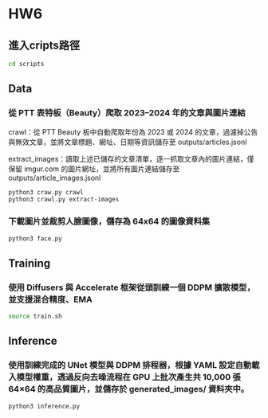 # HW6 
## 進入cripts路徑


```bash
cd scripts
```

## Data
### 從 PTT 表特板（Beauty）爬取 2023–2024 年的文章與圖片連結
crawl：從 PTT Beauty 板中自動爬取年份為 2023 或 2024 的文章，過濾掉公告與無效文章，並將文章標題、網址、日期等資訊儲存至 outputs/articles.jsonl

extract_images：讀取上述已儲存的文章清單，逐一抓取文章內的圖片連結，僅保留 imgur.com 的圖片網址，並將所有圖片連結儲存至 outputs/article_images.jsonl
```bash
python3 craw.py crawl
python3 crawl.py extract-images
```

### 下載圖片並裁剪人臉圖像，儲存為 64x64 的圖像資料集
```bash
python3 face.py
```

## Training
### 使用 Diffusers 與 Accelerate 框架從頭訓練一個 DDPM 擴散模型，並支援混合精度、EMA
```bash
source train.sh
```

## Inference 
### 使用訓練完成的 UNet 模型與 DDPM 排程器，根據 YAML 設定自動載入模型權重，透過反向去噪流程在 GPU 上批次產生共 10,000 張 64×64 的高品質圖片，並儲存於 generated_images/ 資料夾中。
```bash
python3 inference.py
```